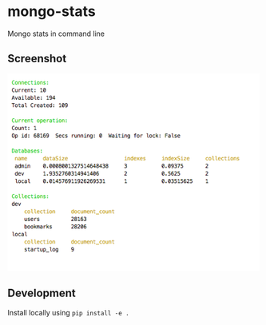 # mongo-stats
Mongo stats in command line

## Screenshot
![mongo-stats-screenshot](https://github.com/Dineshs91/mongo-stats/blob/master/mongo_stats.png)

## Development

Install locally using `pip install -e .`
